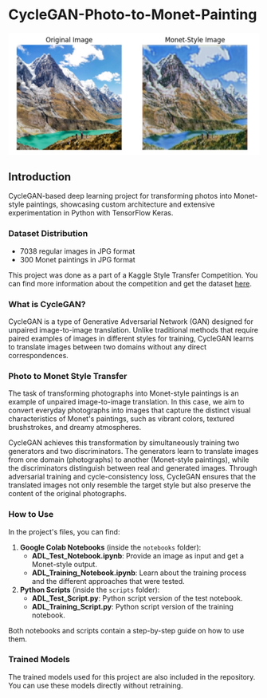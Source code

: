 # CycleGAN-Photo-to-Monet-Painting

![Example Monet Painting](images/monet_example.jpg)

## Introduction
CycleGAN-based deep learning project for transforming photos into Monet-style paintings, showcasing custom architecture and extensive experimentation in Python with TensorFlow Keras.

### Dataset Distribution
* 7038 regular images in JPG format
* 300 Monet paintings in JPG format

This project was done as a part of a Kaggle Style Transfer Competition. You can find more information about the competition and get the dataset [here](https://www.kaggle.com/competitions/gan-getting-started/overview).

### What is CycleGAN?

CycleGAN is a type of Generative Adversarial Network (GAN) designed for unpaired image-to-image translation. Unlike traditional methods that require paired examples of images in different styles for training, CycleGAN learns to translate images between two domains without any direct correspondences.

### Photo to Monet Style Transfer

The task of transforming photographs into Monet-style paintings is an example of unpaired image-to-image translation. In this case, we aim to convert everyday photographs into images that capture the distinct visual characteristics of Monet's paintings, such as vibrant colors, textured brushstrokes, and dreamy atmospheres.

CycleGAN achieves this transformation by simultaneously training two generators and two discriminators. The generators learn to translate images from one domain (photographs) to another (Monet-style paintings), while the discriminators distinguish between real and generated images. Through adversarial training and cycle-consistency loss, CycleGAN ensures that the translated images not only resemble the target style but also preserve the content of the original photographs.

### How to Use

In the project's files, you can find:
1. **Google Colab Notebooks** (inside the `notebooks` folder):
    * **ADL_Test_Notebook.ipynb**: Provide an image as input and get a Monet-style output.
    * **ADL_Training_Notebook.ipynb**: Learn about the training process and the different approaches that were tested.
2. **Python Scripts** (inside the `scripts` folder):
    * **ADL_Test_Script.py**: Python script version of the test notebook.
    * **ADL_Training_Script.py**: Python script version of the training notebook.

Both notebooks and scripts contain a step-by-step guide on how to use them.

### Trained Models
The trained models used for this project are also included in the repository. You can use these models directly without retraining.
